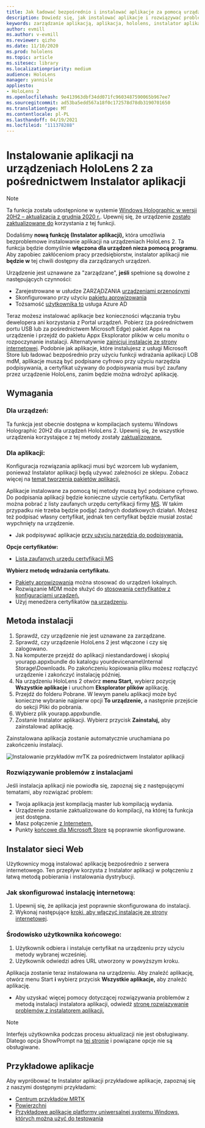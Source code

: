 ```yaml
---
title: Jak ładować bezpośrednio i instalować aplikacje za pomocą urządzenia HoloLens 2 Instalator aplikacji
description: Dowiedz się, jak instalować aplikacje i rozwiązywać problemy z aplikacjami za pomocą instalatora aplikacji oraz ładować bezpośrednio i instalować aplikacje za pomocą interfejsu użytkownika.
keywords: zarządzanie aplikacją, aplikacja, hololens, instalator aplikacji
author: evmill
ms.author: v-evmill
ms.reviewer: qizho
ms.date: 11/10/2020
ms.prod: hololens
ms.topic: article
ms.sitesec: library
ms.localizationpriority: medium
audience: HoloLens
manager: yannisle
appliesto:
- HoloLens 2
ms.openlocfilehash: 9e413963dbf34dd071fc9603487590065b967ee7
ms.sourcegitcommit: ad53ba5edd567a18f0c172578d78db3190701650
ms.translationtype: MT
ms.contentlocale: pl-PL
ms.lasthandoff: 04/19/2021
ms.locfileid: "111378288"
---
```

# <a name="install-apps-on-hololens-2-via-app-installer"></a>Instalowanie aplikacji na urządzeniach HoloLens 2 za pośrednictwem Instalator aplikacji

> [!NOTE]
> Ta funkcja została udostępnione w systemie [Windows Holographic w wersji 20H2 – aktualizacja z grudnia 2020 r.](hololens-release-notes.md). Upewnij się, że urządzenie [zostało zaktualizowane do](hololens-update-hololens.md) korzystania z tej funkcji.

Dodaliśmy **nową funkcję (Instalator aplikacji),** która umożliwia bezproblemowe instalowanie aplikacji na urządzeniach HoloLens 2. Ta funkcja będzie domyślnie **włączona dla urządzeń nieza pomocą programu**. Aby zapobiec zakłóceniom pracy przedsiębiorstw, instalator aplikacji nie **będzie w** tej chwili dostępny dla zarządzanych urządzeń.  

Urządzenie jest uznawane za "zarządzane", **jeśli** spełnione są dowolne z następujących czynności:

- Zarejestrowane w usłudze ZARZĄDZANIA [urządzeniami przenośnymi](hololens-enroll-mdm.md)
- Skonfigurowano przy użyciu [pakietu aprowizowania](hololens-provisioning.md)
- Tożsamość [użytkownika to](hololens-identity.md) usługa Azure AD

Teraz możesz instalować aplikacje bez konieczności włączania trybu dewelopera ani korzystania z Portal urządzeń.  Pobierz (za pośrednictwem portu USB lub za pośrednictwem Microsoft Edge) pakiet Appx na urządzenie i przejdź do pakietu Appx Eksplorator plików w celu monitu o rozpoczynanie instalacji.  Alternatywnie [zainicjuj instalację ze strony internetowej](https://docs.microsoft.com/windows/msix/app-installer/installing-windows10-apps-web).  Podobnie jak aplikacje, które instalujesz z usługi Microsoft Store lub ładować bezpośrednio przy użyciu funkcji wdrażania [](https://docs.microsoft.com/windows/win32/appxpkg/how-to-sign-a-package-using-signtool) aplikacji LOB [](https://docs.microsoft.com/windows/win32/appxpkg/how-to-sign-a-package-using-signtool#security-considerations) mdM, aplikacje muszą być podpisane cyfrowo przy użyciu narzędzia podpisywania, a certyfikat używany do podpisywania musi być zaufany przez urządzenie HoloLens, zanim będzie można wdrożyć aplikację.

## <a name="requirements"></a>Wymagania

### <a name="for-your-devices"></a>Dla urządzeń:

Ta funkcja jest obecnie dostępna w kompilacjach systemu Windows Holographic 20H2 dla urządzeń HoloLens 2. Upewnij się, że wszystkie urządzenia korzystające z tej metody zostały [zaktualizowane.](hololens-update-hololens.md)

### <a name="for-your-apps"></a>Dla aplikacji:

Konfiguracja rozwiązania aplikacji musi być  wzorcem lub wydaniem, ponieważ Instalator aplikacji będą używać zależności ze sklepu.  Zobacz więcej na [temat tworzenia pakietów aplikacji.](https://docs.microsoft.com/windows/msix/app-installer/create-appinstallerfile-vs)

Aplikacje instalowane za pomocą tej metody muszą być podpisane cyfrowo. Do podpisania aplikacji będzie konieczne użycie certyfikatu. Certyfikat można pobrać z listy zaufanych urzędu certyfikacji firmy [MS](https://ccadb-public.secure.force.com/microsoft/IncludedCACertificateReportForMSFT). W takim przypadku nie trzeba będzie podjąć żadnych dodatkowych działań. Możesz też podpisać własny certyfikat, jednak ten certyfikat będzie musiał zostać wypchnięty na urządzenie.

- Jak podpisywać aplikacje [przy użyciu narzędzia do podpisywania.](https://docs.microsoft.com/windows/win32/appxpkg/how-to-sign-a-package-using-signtool)

**Opcje certyfikatów:**

- [Lista zaufanych urzędu certyfikacji MS](https://ccadb-public.secure.force.com/microsoft/IncludedCACertificateReportForMSFT)

**Wybierz metodę wdrażania certyfikatu.**

- [Pakiety aprowizowania](hololens-provisioning.md) można stosować do urządzeń lokalnych.
- Rozwiązanie MDM może służyć do [stosowania certyfikatów z konfiguracjami urządzeń.](https://docs.microsoft.com/mem/intune/protect/certificates-configure)
- Użyj menedżera certyfikatów [na urządzeniu](certificate-manager.md).

## <a name="installation-method"></a>Metoda instalacji

1. Sprawdź, czy urządzenie nie jest uznawane za zarządzane.
1. Sprawdź, czy urządzenie HoloLens 2 jest włączone i czy się zalogowano.
1. Na komputerze przejdź do aplikacji niestandardowej i skopiuj yourapp.appxbundle do katalogu yourdevicename\Internal Storage\Downloads.
    Po zakończeniu kopiowania pliku możesz rozłączyć urządzenie i zakończyć instalację później.
1. Na urządzeniu HoloLens 2 otwórz **menu Start,** wybierz pozycję **Wszystkie aplikacje** i uruchom **Eksplorator plików** aplikację.
1. Przejdź do folderu Pobrane. W lewym panelu aplikacji może być konieczne wybranie najpierw opcji **To urządzenie,** a następnie przejście do sekcji Pliki do pobrania.
1. Wybierz plik yourapp.appxbundle.
1. Zostanie Instalator aplikacji. Wybierz przycisk **Zainstaluj,** aby zainstalować aplikację.

Zainstalowana aplikacja zostanie automatycznie uruchamiana po zakończeniu instalacji.

![Instalowanie przykładów mrTK za pośrednictwem Instalator aplikacji](images/hololens-app-installer-picture.jpg)

### <a name="troubleshooting-installs"></a>Rozwiązywanie problemów z instalacjami

Jeśli instalacja aplikacji nie powiodła się, zapoznaj się z następującymi tematami, aby rozwiązać problem:

- Twoja aplikacja jest kompilacją master lub kompilacją wydania.
- Urządzenie zostanie zaktualizowane do kompilacji, na której ta funkcja jest dostępna.
- Masz połączenie [z Internetem.](hololens-network.md)
- Punkty [końcowe dla Microsoft Store](hololens-offline.md) są poprawnie skonfigurowane.  

## <a name="web-installer"></a>Instalator sieci Web

Użytkownicy mogą instalować aplikację bezpośrednio z serwera internetowego. Ten przepływ korzysta z Instalator aplikacji w połączeniu z łatwą metodą pobierania i instalowania dystrybucji.

### <a name="how-to-set-up-web-install"></a>Jak skonfigurować instalację internetową:

1. Upewnij się, że aplikacja jest poprawnie skonfigurowana do instalacji.
1. Wykonaj następujące [kroki, aby włączyć instalację ze strony internetowej](https://docs.microsoft.com/windows/msix/app-installer/installing-windows10-apps-web#how-to-enable-this-on-a-webpage).

### <a name="end-user-experience"></a>Środowisko użytkownika końcowego:

1. Użytkownik odbiera i instaluje certyfikat na urządzeniu przy użyciu metody wybranej wcześniej.
1. Użytkownik odwiedzi adres URL utworzony w powyższym kroku.

Aplikacja zostanie teraz instalowana na urządzeniu. Aby znaleźć aplikację, otwórz menu Start **i** wybierz przycisk **Wszystkie aplikacje,** aby znaleźć aplikację.

- Aby uzyskać więcej pomocy dotyczącej rozwiązywania problemów z metodą instalacji instalatora aplikacji, odwiedź [stronę rozwiązywanie problemów z instalatorem aplikacji.](https://docs.microsoft.com/windows/msix/app-installer/troubleshoot-appinstaller-issues)

> [!NOTE]
> Interfejs użytkownika podczas procesu aktualizacji nie jest obsługiwany. Dlatego opcja ShowPrompt na [tej stronie](https://docs.microsoft.com/windows/msix/app-installer/update-settings) i powiązane opcje nie są obsługiwane.

## <a name="sample-apps"></a>Przykładowe aplikacje

Aby wypróbować te Instalator aplikacji przykładowe aplikacje, zapoznaj się z naszymi dostępnymi przykładami:

- [Centrum przykładów MRTK](https://microsoft.github.io/MixedRealityToolkit-Unity/Documentation/README_ExampleHub.html)
- [Powierzchni](https://docs.microsoft.com/windows/mixed-reality/develop/unity/sampleapp-surfaces)
- [Przykładowe aplikacje platformy uniwersalnej systemu Windows, których można użyć do testowania](https://github.com/microsoft/Windows-universal-samples/tree/master/Samples)
